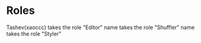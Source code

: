 # Roles

Tashev(xaoccc) takes the role "Editor"
name takes the role "Shuffler"
name takes the role "Styler"



